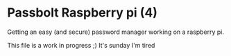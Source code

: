 # Passbolt Raspberry pi (4)


Getting an easy (and secure) password manager working on a raspberry pi.


This file is a work in progress ;) It's sunday I'm tired
